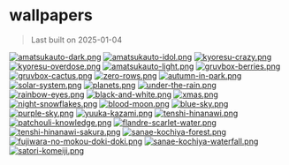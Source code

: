 # wallpapers

> Last built on 2025-01-04

[![amatsukauto-dark.png](.github/thumbnails/amatsukauto-dark.png)](./Vtubers/amatsukauto-dark.png)
[![amatsukauto-idol.png](.github/thumbnails/amatsukauto-idol.png)](./Vtubers/amatsukauto-idol.png)
[![kyoresu-crazy.png](.github/thumbnails/kyoresu-crazy.png)](./Vtubers/kyoresu-crazy.png)
[![kyoresu-overdose.png](.github/thumbnails/kyoresu-overdose.png)](./Vtubers/kyoresu-overdose.png)
[![amatsukauto-light.png](.github/thumbnails/amatsukauto-light.png)](./Vtubers/amatsukauto-light.png)
[![gruvbox-berries.png](.github/thumbnails/gruvbox-berries.png)](./Nature/gruvbox-berries.png)
[![gruvbox-cactus.png](.github/thumbnails/gruvbox-cactus.png)](./Nature/gruvbox-cactus.png)
[![zero-rows.png](.github/thumbnails/zero-rows.png)](./OC/zero-rows.png)
[![autumn-in-park.png](.github/thumbnails/autumn-in-park.png)](./OC/autumn-in-park.png)
[![solar-system.png](.github/thumbnails/solar-system.png)](./Abstract/solar-system.png)
[![planets.png](.github/thumbnails/planets.png)](./Abstract/planets.png)
[![under-the-rain.png](.github/thumbnails/under-the-rain.png)](./Misc/under-the-rain.png)
[![rainbow-eyes.png](.github/thumbnails/rainbow-eyes.png)](./Misc/rainbow-eyes.png)
[![black-and-white.png](.github/thumbnails/black-and-white.png)](./Misc/black-and-white.png)
[![xmas.png](.github/thumbnails/xmas.png)](./Misc/xmas.png)
[![night-snowflakes.png](.github/thumbnails/night-snowflakes.png)](./Landscapes/night-snowflakes.png)
[![blood-moon.png](.github/thumbnails/blood-moon.png)](./Landscapes/blood-moon.png)
[![blue-sky.png](.github/thumbnails/blue-sky.png)](./Landscapes/blue-sky.png)
[![purple-sky.png](.github/thumbnails/purple-sky.png)](./Landscapes/purple-sky.png)
[![yuuka-kazami.png](.github/thumbnails/yuuka-kazami.png)](./Touhou/yuuka-kazami.png)
[![tenshi-hinanawi.png](.github/thumbnails/tenshi-hinanawi.png)](./Touhou/tenshi-hinanawi.png)
[![patchouli-knowledge.png](.github/thumbnails/patchouli-knowledge.png)](./Touhou/patchouli-knowledge.png)
[![flandre-scarlet-water.png](.github/thumbnails/flandre-scarlet-water.png)](./Touhou/flandre-scarlet-water.png)
[![tenshi-hinanawi-sakura.png](.github/thumbnails/tenshi-hinanawi-sakura.png)](./Touhou/tenshi-hinanawi-sakura.png)
[![sanae-kochiya-forest.png](.github/thumbnails/sanae-kochiya-forest.png)](./Touhou/sanae-kochiya-forest.png)
[![fujiwara-no-mokou-doki-doki.png](.github/thumbnails/fujiwara-no-mokou-doki-doki.png)](./Touhou/fujiwara-no-mokou-doki-doki.png)
[![sanae-kochiya-waterfall.png](.github/thumbnails/sanae-kochiya-waterfall.png)](./Touhou/sanae-kochiya-waterfall.png)
[![satori-komeiji.png](.github/thumbnails/satori-komeiji.png)](./Touhou/satori-komeiji.png)
